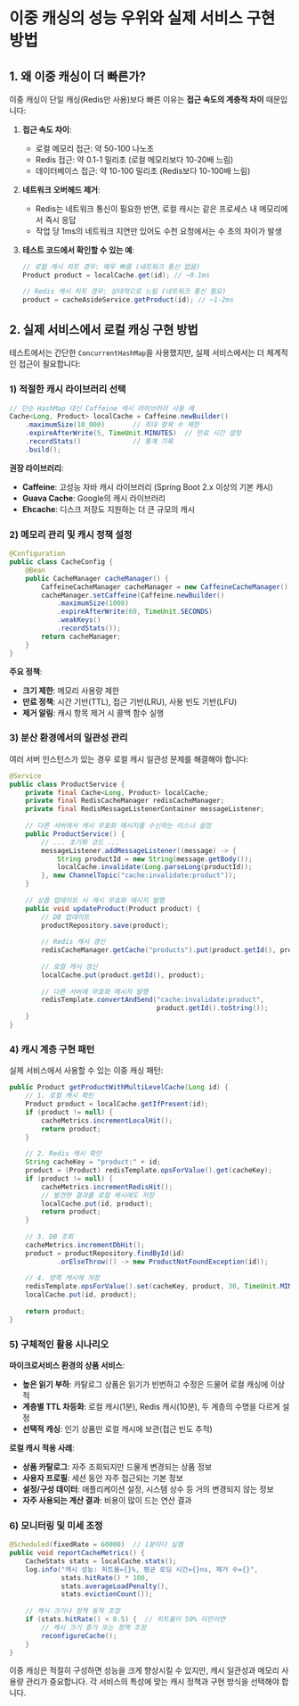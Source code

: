 
# 이중 캐싱의 성능 우위와 실제 서비스 구현 방법

## 1. 왜 이중 캐싱이 더 빠른가?

이중 캐싱이 단일 캐싱(Redis만 사용)보다 빠른 이유는 **접근 속도의 계층적 차이** 때문입니다:

1. **접근 속도 차이**:
   - 로컬 메모리 접근: 약 50-100 나노초
   - Redis 접근: 약 0.1-1 밀리초 (로컬 메모리보다 10-20배 느림)
   - 데이터베이스 접근: 약 10-100 밀리초 (Redis보다 10-100배 느림)

2. **네트워크 오버헤드 제거**:
   - Redis는 네트워크 통신이 필요한 반면, 로컬 캐시는 같은 프로세스 내 메모리에서 즉시 응답
   - 작업 당 1ms의 네트워크 지연만 있어도 수천 요청에서는 수 초의 차이가 발생

3. **테스트 코드에서 확인할 수 있는 예**:
   ```java
   // 로컬 캐시 히트 경우: 매우 빠름 (네트워크 통신 없음)
   Product product = localCache.get(id); // ~0.1ms

   // Redis 캐시 히트 경우: 상대적으로 느림 (네트워크 통신 필요)
   product = cacheAsideService.getProduct(id); // ~1-2ms
   ```

## 2. 실제 서비스에서 로컬 캐싱 구현 방법

테스트에서는 간단한 `ConcurrentHashMap`을 사용했지만, 실제 서비스에서는 더 체계적인 접근이 필요합니다:

### 1) 적절한 캐시 라이브러리 선택

```java
// 단순 HashMap 대신 Caffeine 캐시 라이브러리 사용 예
Cache<Long, Product> localCache = Caffeine.newBuilder()
    .maximumSize(10_000)       // 최대 항목 수 제한
    .expireAfterWrite(5, TimeUnit.MINUTES)  // 만료 시간 설정
    .recordStats()             // 통계 기록
    .build();
```

**권장 라이브러리**:
- **Caffeine**: 고성능 자바 캐시 라이브러리 (Spring Boot 2.x 이상의 기본 캐시)
- **Guava Cache**: Google의 캐시 라이브러리
- **Ehcache**: 디스크 저장도 지원하는 더 큰 규모의 캐시

### 2) 메모리 관리 및 캐시 정책 설정

```java
@Configuration
public class CacheConfig {
    @Bean
    public CacheManager cacheManager() {
        CaffeineCacheManager cacheManager = new CaffeineCacheManager();
        cacheManager.setCaffeine(Caffeine.newBuilder()
            .maximumSize(1000)
            .expireAfterWrite(60, TimeUnit.SECONDS)
            .weakKeys()
            .recordStats());
        return cacheManager;
    }
}
```

**주요 정책**:
- **크기 제한**: 메모리 사용량 제한
- **만료 정책**: 시간 기반(TTL), 접근 기반(LRU), 사용 빈도 기반(LFU)
- **제거 알림**: 캐시 항목 제거 시 콜백 함수 실행

### 3) 분산 환경에서의 일관성 관리

여러 서버 인스턴스가 있는 경우 로컬 캐시 일관성 문제를 해결해야 합니다:

```java
@Service
public class ProductService {
    private final Cache<Long, Product> localCache;
    private final RedisCacheManager redisCacheManager;
    private final RedisMessageListenerContainer messageListener;
    
    // 다른 서버에서 캐시 무효화 메시지를 수신하는 리스너 설정
    public ProductService() {
        // ... 초기화 코드 ...
        messageListener.addMessageListener((message) -> {
            String productId = new String(message.getBody());
            localCache.invalidate(Long.parseLong(productId));
        }, new ChannelTopic("cache:invalidate:product"));
    }
    
    // 상품 업데이트 시 캐시 무효화 메시지 발행
    public void updateProduct(Product product) {
        // DB 업데이트
        productRepository.save(product);
        
        // Redis 캐시 갱신
        redisCacheManager.getCache("products").put(product.getId(), product);
        
        // 로컬 캐시 갱신
        localCache.put(product.getId(), product);
        
        // 다른 서버에 무효화 메시지 발행
        redisTemplate.convertAndSend("cache:invalidate:product", 
                                     product.getId().toString());
    }
}
```

### 4) 캐시 계층 구현 패턴

실제 서비스에서 사용할 수 있는 이중 캐싱 패턴:

```java
public Product getProductWithMultiLevelCache(Long id) {
    // 1. 로컬 캐시 확인
    Product product = localCache.getIfPresent(id);
    if (product != null) {
        cacheMetrics.incrementLocalHit();
        return product;
    }
    
    // 2. Redis 캐시 확인
    String cacheKey = "product:" + id;
    product = (Product) redisTemplate.opsForValue().get(cacheKey);
    if (product != null) {
        cacheMetrics.incrementRedisHit();
        // 발견한 결과를 로컬 캐시에도 저장
        localCache.put(id, product);
        return product;
    }
    
    // 3. DB 조회
    cacheMetrics.incrementDbHit();
    product = productRepository.findById(id)
            .orElseThrow(() -> new ProductNotFoundException(id));
    
    // 4. 양쪽 캐시에 저장
    redisTemplate.opsForValue().set(cacheKey, product, 30, TimeUnit.MINUTES);
    localCache.put(id, product);
    
    return product;
}
```

### 5) 구체적인 활용 시나리오

**마이크로서비스 환경의 상품 서비스**:
- **높은 읽기 부하**: 카탈로그 상품은 읽기가 빈번하고 수정은 드물어 로컬 캐싱에 이상적
- **계층별 TTL 차등화**: 로컬 캐시(1분), Redis 캐시(10분), 두 계층의 수명을 다르게 설정
- **선택적 캐싱**: 인기 상품만 로컬 캐시에 보관(접근 빈도 추적)

**로컬 캐시 적용 사례**:
- **상품 카탈로그**: 자주 조회되지만 드물게 변경되는 상품 정보
- **사용자 프로필**: 세션 동안 자주 접근되는 기본 정보
- **설정/구성 데이터**: 애플리케이션 설정, 시스템 상수 등 거의 변경되지 않는 정보
- **자주 사용되는 계산 결과**: 비용이 많이 드는 연산 결과

### 6) 모니터링 및 미세 조정

```java
@Scheduled(fixedRate = 60000)  // 1분마다 실행
public void reportCacheMetrics() {
    CacheStats stats = localCache.stats();
    log.info("캐시 성능: 히트율={}%, 평균 로딩 시간={}ns, 제거 수={}",
             stats.hitRate() * 100,
             stats.averageLoadPenalty(),
             stats.evictionCount());
    
    // 캐시 크기나 정책 동적 조정 
    if (stats.hitRate() < 0.5) {  // 히트율이 50% 미만이면
        // 캐시 크기 증가 또는 정책 조정
        reconfigureCache();
    }
}
```

이중 캐싱은 적절히 구성하면 성능을 크게 향상시킬 수 있지만, 캐시 일관성과 메모리 사용량 관리가 중요합니다. 각 서비스의 특성에 맞는 캐시 정책과 구현 방식을 선택해야 합니다.

